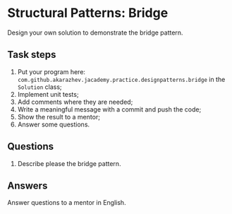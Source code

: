 # Structural Patterns: Bridge

Design your own solution to demonstrate the bridge pattern.

## Task steps

1. Put your program here: `com.github.akarazhev.jacademy.practice.designpatterns.bridge` in the `Solution` class;
2. Implement unit tests;
3. Add comments where they are needed;
4. Write a meaningful message with a commit and push the code;
5. Show the result to a mentor;
6. Answer some questions.

## Questions

1. Describe please the bridge pattern.

## Answers

Answer questions to a mentor in English.